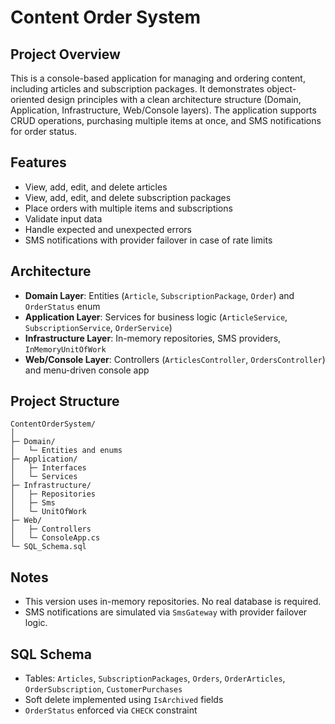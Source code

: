 ﻿# Content Order System

## Project Overview
This is a console-based application for managing and ordering content, including articles and subscription packages. 
It demonstrates object-oriented design principles with a clean architecture structure (Domain, Application, Infrastructure, Web/Console layers). 
The application supports CRUD operations, purchasing multiple items at once, and SMS notifications for order status.

## Features
- View, add, edit, and delete articles
- View, add, edit, and delete subscription packages
- Place orders with multiple items and subscriptions
- Validate input data
- Handle expected and unexpected errors
- SMS notifications with provider failover in case of rate limits

## Architecture
- **Domain Layer**: Entities (`Article`, `SubscriptionPackage`, `Order`) and `OrderStatus` enum  
- **Application Layer**: Services for business logic (`ArticleService`, `SubscriptionService`, `OrderService`)  
- **Infrastructure Layer**: In-memory repositories, SMS providers, `InMemoryUnitOfWork`  
- **Web/Console Layer**: Controllers (`ArticlesController`, `OrdersController`) and menu-driven console app  

## Project Structure
```
ContentOrderSystem/
│
├─ Domain/
│   └─ Entities and enums
├─ Application/
│   ├─ Interfaces
│   └─ Services
├─ Infrastructure/
│   ├─ Repositories
│   ├─ Sms
│   └─ UnitOfWork
├─ Web/
│   ├─ Controllers
│   └─ ConsoleApp.cs
└─ SQL_Schema.sql
```

## Notes
- This version uses in-memory repositories. No real database is required.
- SMS notifications are simulated via `SmsGateway` with provider failover logic.

## SQL Schema
- Tables: `Articles`, `SubscriptionPackages`, `Orders`, `OrderArticles`, `OrderSubscription`, `CustomerPurchases`  
- Soft delete implemented using `IsArchived` fields
- `OrderStatus` enforced via `CHECK` constraint